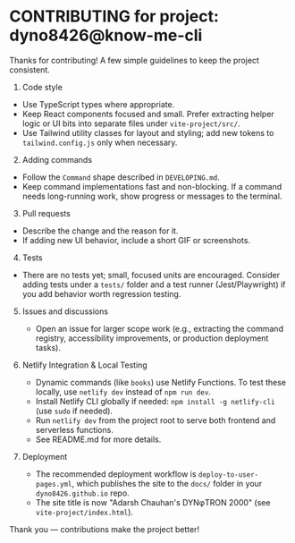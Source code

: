 # CONTRIBUTING for project: dyno8426@know-me-cli

Thanks for contributing! A few simple guidelines to keep the project consistent.

1) Code style
- Use TypeScript types where appropriate.
- Keep React components focused and small. Prefer extracting helper logic or UI bits into separate files under `vite-project/src/`.
- Use Tailwind utility classes for layout and styling; add new tokens to `tailwind.config.js` only when necessary.

2) Adding commands
- Follow the `Command` shape described in `DEVELOPING.md`.
- Keep command implementations fast and non-blocking. If a command needs long-running work, show progress or messages to the terminal.

3) Pull requests
- Describe the change and the reason for it.
- If adding new UI behavior, include a short GIF or screenshots.

4) Tests
- There are no tests yet; small, focused units are encouraged. Consider adding tests under a `tests/` folder and a test runner (Jest/Playwright) if you add behavior worth regression testing.


5) Issues and discussions
	- Open an issue for larger scope work (e.g., extracting the command registry, accessibility improvements, or production deployment tasks).

6) Netlify Integration & Local Testing
	- Dynamic commands (like `books`) use Netlify Functions. To test these locally, use `netlify dev` instead of `npm run dev`.
	- Install Netlify CLI globally if needed: `npm install -g netlify-cli` (use `sudo` if needed).
	- Run `netlify dev` from the project root to serve both frontend and serverless functions.
	- See README.md for more details.

7) Deployment
	- The recommended deployment workflow is `deploy-to-user-pages.yml`, which publishes the site to the `docs/` folder in your `dyno8426.github.io` repo.
	- The site title is now "Adarsh Chauhan's DYNφTRON 2000" (see `vite-project/index.html`).

Thank you — contributions make the project better!
